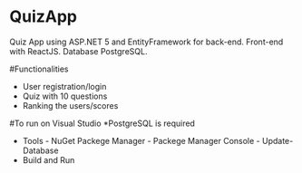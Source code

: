 # QuizApp
Quiz App using ASP.NET 5 and EntityFramework for back-end. Front-end with ReactJS. Database PostgreSQL.

#Functionalities
- User registration/login
- Quiz with 10 questions
- Ranking the users/scores

#To run on Visual Studio
*PostgreSQL is required
- Tools - NuGet Packege Manager - Packege Manager Console - Update-Database
- Build and Run 

